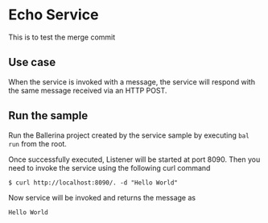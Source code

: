 # Echo Service
This is to test the merge commit
## Use case
When the service is invoked with a message, the service will respond with the same message received via an HTTP POST.

## Run the sample
Run the Ballerina project created by the service sample by executing `bal run` from the root.

Once successfully executed, Listener will be started at port 8090. Then you need to invoke the service using the following curl command
```
$ curl http://localhost:8090/. -d "Hello World"
```
Now service will be invoked and returns the message as  
```
Hello World
```
